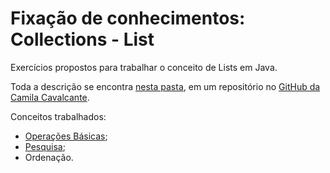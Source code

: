<h1>Fixação de conhecimentos: Collections - List</h1>

Exercícios propostos para trabalhar o conceito de Lists em Java.

Toda a descrição se encontra [nesta pasta](https://github.com/cami-la/collections-java-api-2023/tree/master/src/main/java/list), em um repositório no [GitHub da Camila Cavalcante](https://github.com/cami-la/).

Conceitos trabalhados:
 
* [Operações Básicas](https://github.com/boaventuravh/collections-java-api-2023/tree/main/list/operacoes-basicas-list);
* [Pesquisa](https://github.com/boaventuravh/collections-java-api-2023/tree/main/list/pesquisa-list);
* Ordenação.